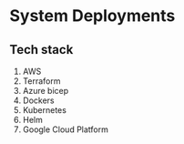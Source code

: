 # System Deployments

## Tech stack
1. AWS
2. Terraform
3. Azure bicep
4. Dockers
5. Kubernetes
6. Helm
7. Google Cloud Platform

